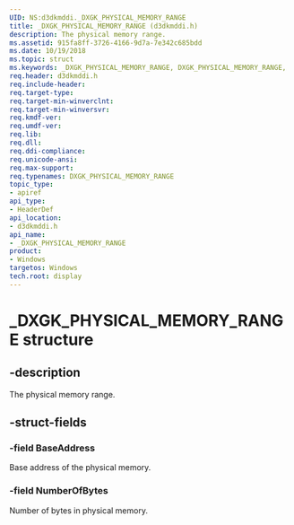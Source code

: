 ```yaml
---
UID: NS:d3dkmddi._DXGK_PHYSICAL_MEMORY_RANGE
title: _DXGK_PHYSICAL_MEMORY_RANGE (d3dkmddi.h)
description: The physical memory range.
ms.assetid: 915fa8ff-3726-4166-9d7a-7e342c685bdd
ms.date: 10/19/2018
ms.topic: struct
ms.keywords: _DXGK_PHYSICAL_MEMORY_RANGE, DXGK_PHYSICAL_MEMORY_RANGE,
req.header: d3dkmddi.h
req.include-header:
req.target-type:
req.target-min-winverclnt:
req.target-min-winversvr:
req.kmdf-ver:
req.umdf-ver:
req.lib:
req.dll:
req.ddi-compliance:
req.unicode-ansi:
req.max-support:
req.typenames: DXGK_PHYSICAL_MEMORY_RANGE
topic_type:
- apiref
api_type:
- HeaderDef
api_location:
- d3dkmddi.h
api_name:
- _DXGK_PHYSICAL_MEMORY_RANGE
product: 
- Windows
targetos: Windows
tech.root: display
---
```


# _DXGK_PHYSICAL_MEMORY_RANGE structure

## -description

The physical memory range.

## -struct-fields

### -field BaseAddress

Base address of the physical memory.

### -field NumberOfBytes

Number of bytes in physical memory.

